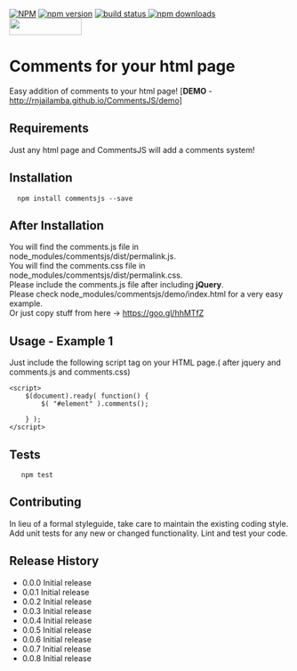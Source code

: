 [![NPM](https://nodei.co/npm/CommentsJS.png?downloads=true&downloadRank=true&stars=true)](https://www.npmjs.com/package/CommentsJS)
[![npm version](https://badge.fury.io/js/CommentsJS.svg)](https://www.npmjs.com/package/CommentsJS)
<a href="https://www.npmjs.com/package/CommentsJS">
    <img src="https://img.shields.io/travis/badges/shields.svg"
         alt="build status">
</a>
[![npm downloads](https://img.shields.io/npm/dm/CommentsJS.svg?style=flat)](https://www.npmjs.com/package/CommentsJS)
<a href="http://bower.io/search/?q=CommentsJS">
<img src="http://benschwarz.github.io/bower-badges/badge@2x.png" width="130" height="30">
</a>       

Comments for your html page
=======================================

Easy addition of comments to your html page! [**DEMO** - http://rnjailamba.github.io/CommentsJS/demo] 

## Requirements

Just any html page and CommentsJS will add a comments system! 

## Installation

```shell
  npm install commentsjs --save
```

## After Installation

You will find the comments.js file in node_modules/commentsjs/dist/permalink.js.      
You will find the comments.css file in node_modules/commentsjs/dist/permalink.css.      
Please include the comments.js file after including **jQuery**.     
Please check node_modules/commentsjs/demo/index.html for a very easy example.    
Or just copy stuff from here -> https://goo.gl/hhMTfZ
  
## Usage - Example 1

Just include the following script tag on your HTML page.( after jquery and comments.js and comments.css)        

```
<script>
	$(document).ready( function() {
		$( "#element" ).comments();
		
	} );
</script>

```


## Tests

```shell
   npm test
```

## Contributing

In lieu of a formal styleguide, take care to maintain the existing coding style.
Add unit tests for any new or changed functionality. Lint and test your code.

## Release History

* 0.0.0 Initial release
* 0.0.1 Initial release
* 0.0.2 Initial release
* 0.0.3 Initial release
* 0.0.4 Initial release
* 0.0.5 Initial release
* 0.0.6 Initial release
* 0.0.7 Initial release
* 0.0.8 Initial release
